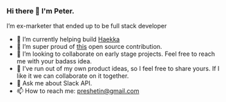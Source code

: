 ### Hi there 👋 I'm Peter. 

I’m ex-marketer that ended up to be full stack developer

- 🔭 I’m currently helping build [Haekka](http://haekka.com/)
- 💪 I’m super proud of [this](https://github.com/serverless/serverless/pull/7335) open source contribution. 
- 👯 I’m looking to collaborate on early stage projects. Feel free to reach me with your badass idea.
- 🤔 I’ve run out of my own product ideas, so I feel free to share yours. If I like it we can collaborate on it together.
- 💬 Ask me about Slack API.
- 📫 How to reach me: preshetin@gmail.com

